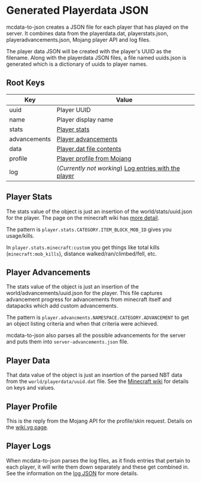 # Generated Playerdata JSON

mcdata-to-json creates a JSON file for each player that has played on the server. It combines data from the playerdata.dat, playerstats.json, playeradvancements.json, Mojang player API and log files.

The player data JSON will be created with the player's UUID as the filename. Along with the playerdata JSON files, a file named uuids.json is generated which is a dictionary of uuids to player names.

## Root Keys

| Key          | Value                                                                 |
| ------------ | --------------------------------------------------------------------- |
| uuid         | Player UUID                                                           |
| name         | Player display name                                                   |
| stats        | [Player stats](#player-stats)                                         |
| advancements | [Player advancements](#player-advancements)                           |
| data         | [Player.dat file contents](#player-data)                              |
| profile      | [Player profile from Mojang](#player-profile)                         |
| log          | (_Currently not working_) [Log entries with the player](#player-logs) |

## Player Stats

The stats value of the object is just an insertion of the world/stats/uuid.json for the player. The page on the minecraft wiki has [more detail](https://minecraft.gamepedia.com/Statistics#Statistic_types_and_names).

The pattern is `player.stats.CATEGORY.ITEM_BLOCK_MOB_ID` gives you usage/kills.

In `player.stats.minecraft:custom` you get things like total kills (`minecraft:mob_kills`), distance walked/ran/climbed/fell, etc.

## Player Advancements

The stats value of the object is just an insertion of the world/advancements/uuid.json for the player. This file captures advancement progress for advancements from minecraft itself and datapacks which add custom advancements.

The pattern is `player.advancments.NAMESPACE.CATEGORY.ADVANCEMENT` to get an object listing criteria and when that criteria were achieved.

mcdata-to-json also parses all the possible advancements for the server and puts them into `server-advancements.json` file.

## Player Data

That data value of the object is just an insertion of the parsed NBT data from the `world/playerdata/uuid.dat` file. See the [Minecraft wiki](https://minecraft.gamepedia.com/Player.dat_format#NBT_structure) for details on keys and values.

## Player Profile

This is the reply from the Mojang API for the profile/skin request. Details on the [wiki.vg page](https://wiki.vg/Mojang_API#UUID_-.3E_Profile_.2B_Skin.2FCape).

## Player Logs

When mcdata-to-json parses the log files, as it finds entries that pertain to each player, it will write them down separately and these get combined in. See the information on the [log JSON](log_json.md) for more details.
